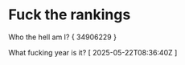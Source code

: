 # Fuck the rankings

Who the hell am I?
{ 34906229 }

What fucking year is it?
[ 2025-05-22T08:36:40Z ]
